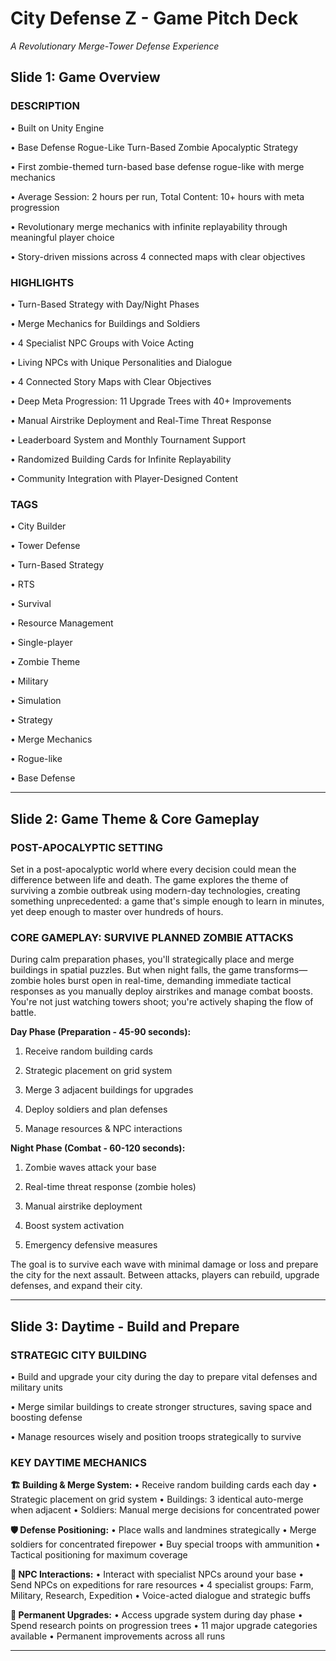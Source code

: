 # City Defense Z - Game Pitch Deck
*A Revolutionary Merge-Tower Defense Experience*

## Slide 1: Game Overview

### DESCRIPTION

• Built on Unity Engine

• Base Defense Rogue-Like Turn-Based Zombie Apocalyptic Strategy

• First zombie-themed turn-based base defense rogue-like with merge mechanics

• Average Session: 2 hours per run, Total Content: 10+ hours with meta progression

• Revolutionary merge mechanics with infinite replayability through meaningful player choice

• Story-driven missions across 4 connected maps with clear objectives

### HIGHLIGHTS

• Turn-Based Strategy with Day/Night Phases

• Merge Mechanics for Buildings and Soldiers

• 4 Specialist NPC Groups with Voice Acting

• Living NPCs with Unique Personalities and Dialogue

• 4 Connected Story Maps with Clear Objectives

• Deep Meta Progression: 11 Upgrade Trees with 40+ Improvements

• Manual Airstrike Deployment and Real-Time Threat Response

• Leaderboard System and Monthly Tournament Support

• Randomized Building Cards for Infinite Replayability  

• Community Integration with Player-Designed Content

### TAGS

• City Builder

• Tower Defense

• Turn-Based Strategy

• RTS

• Survival

• Resource Management

• Single-player

• Zombie Theme

• Military

• Simulation

• Strategy

• Merge Mechanics

• Rogue-like

• Base Defense

---

## Slide 2: Game Theme & Core Gameplay

### POST-APOCALYPTIC SETTING
Set in a post-apocalyptic world where every decision could mean the difference between life and death. The game explores the theme of surviving a zombie outbreak using modern-day technologies, creating something unprecedented: a game that's simple enough to learn in minutes, yet deep enough to master over hundreds of hours.

### CORE GAMEPLAY: SURVIVE PLANNED ZOMBIE ATTACKS

During calm preparation phases, you'll strategically place and merge buildings in spatial puzzles. But when night falls, the game transforms—zombie holes burst open in real-time, demanding immediate tactical responses as you manually deploy airstrikes and manage combat boosts. You're not just watching towers shoot; you're actively shaping the flow of battle.

**Day Phase (Preparation - 45-90 seconds):**

1. Receive random building cards

2. Strategic placement on grid system

3. Merge 3 adjacent buildings for upgrades

4. Deploy soldiers and plan defenses

5. Manage resources & NPC interactions

**Night Phase (Combat - 60-120 seconds):**

1. Zombie waves attack your base

2. Real-time threat response (zombie holes)

3. Manual airstrike deployment

4. Boost system activation

5. Emergency defensive measures

The goal is to survive each wave with minimal damage or loss and prepare the city for the next assault. Between attacks, players can rebuild, upgrade defenses, and expand their city.

---

## Slide 3: Daytime - Build and Prepare

### STRATEGIC CITY BUILDING

• Build and upgrade your city during the day to prepare vital defenses and military units

• Merge similar buildings to create stronger structures, saving space and boosting defense

• Manage resources wisely and position troops strategically to survive

### KEY DAYTIME MECHANICS

**🏗️ Building & Merge System:**
• Receive random building cards each day
• Strategic placement on grid system
• Buildings: 3 identical auto-merge when adjacent
• Soldiers: Manual merge decisions for concentrated power

**🛡️ Defense Positioning:**
• Place walls and landmines strategically
• Merge soldiers for concentrated firepower
• Buy special troops with ammunition
• Tactical positioning for maximum coverage

**👥 NPC Interactions:**
• Interact with specialist NPCs around your base
• Send NPCs on expeditions for rare resources
• 4 specialist groups: Farm, Military, Research, Expedition
• Voice-acted dialogue and strategic buffs

**🔬 Permanent Upgrades:**
• Access upgrade system during day phase
• Spend research points on progression trees
• 11 major upgrade categories available
• Permanent improvements across all runs

---

